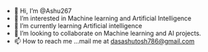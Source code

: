 - 👋 Hi, I’m @Ashu267
- 👀 I’m interested in Machine learning and Artificial Intelligence
- 🌱 I’m currently learning Artificial intelligence
- 💞️ I’m looking to collaborate on Machine learning and AI projects.
- 📫 How to reach me ...mail me at dasashutosh786@gmail.com

<!---
Ashu267/Ashu267 is a ✨ special ✨ repository because its `README.md` (this file) appears on your GitHub profile.
You can click the Preview link to take a look at your changes.
--->
